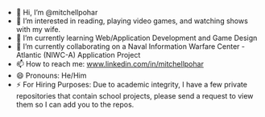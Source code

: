 - 👋 Hi, I’m @mitchellpohar
- 👀 I’m interested in reading, playing video games, and watching shows with my wife.
- 🌱 I’m currently learning Web/Application Development and Game Design
- 💞️ I’m currently collaborating on a Naval Information Warfare Center - Atlantic (NIWC-A) Application Project
- 📫 How to reach me: www.linkedin.com/in/mitchellpohar
- 😄 Pronouns: He/Him
- ⚡ For Hiring Purposes: Due to academic integrity, I have a few private repositories that contain school projects,
    please send a request to view them so I can add you to the repos.

<!---
mitchellpohar/README.md is a ✨ special ✨ repository because its `README.md` (this file) appears on your GitHub profile.
You can click the Preview link to take a look at your changes.
--->

